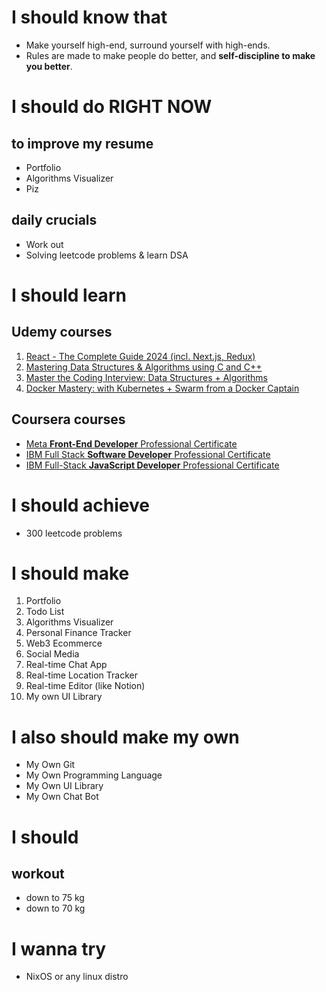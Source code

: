 # I should know that
- Make yourself high-end, surround yourself with high-ends.
- Rules are made to make people do better, and **self-discipline to make you better**.

# I should do RIGHT NOW
## to improve my resume
- Portfolio 
- Algorithms Visualizer 
- Piz 
## daily crucials
- Work out
- Solving leetcode problems & learn DSA

# I should learn
## Udemy courses
1. [React - The Complete Guide 2024 (incl. Next.js, Redux)](https://www.udemy.com/course/react-the-complete-guide-incl-redux/learn/)
2. [Mastering Data Structures & Algorithms using C and C++](https://www.udemy.com/course/datastructurescncpp/learn/)
3. [Master the Coding Interview: Data Structures + Algorithms](https://www.udemy.com/course/master-the-coding-interview-data-structures-algorithms/learn/)
4. [Docker Mastery: with Kubernetes + Swarm from a Docker Captain](https://www.udemy.com/course/docker-mastery/learn/)

## Coursera courses
- [Meta **Front-End Developer** Professional Certificate](https://www.coursera.org/professional-certificates/meta-front-end-developer)
- [IBM Full Stack **Software Developer** Professional Certificate](https://www.coursera.org/professional-certificates/ibm-full-stack-cloud-developer)
- [IBM Full-Stack **JavaScript Developer** Professional Certificate](https://www.coursera.org/professional-certificates/ibm-full-stack-javascript-developer)

# I should achieve
- 300 leetcode problems

# I should make
1. Portfolio
2. Todo List
3. Algorithms Visualizer
4. Personal Finance Tracker
5. Web3 Ecommerce
6. Social Media
7. Real-time Chat App
8. Real-time Location Tracker
9. Real-time Editor (like Notion)
10. My own UI Library 

# I also should make my own
- My Own Git
- My Own Programming Language
- My Own UI Library
- My Own Chat Bot

# I should
## workout
- down to 75 kg
- down to 70 kg

# I wanna try
- NixOS or any linux distro
